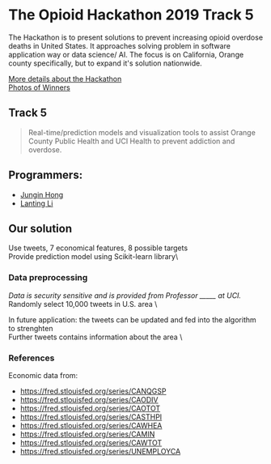 # The Opioid Hackathon 2019 Track 5
The Hackathon is to present solutions to prevent increasing opioid overdose deaths in United States.
It approaches solving problem in software application way or data science/ AI.
The focus is on California, Orange county specifically, but to expand it's solution nationwide.

[More details about the Hackathon](https://www.theopioidhackathon.com/)  
[Photos of Winners](https://twitter.com/predictech/status/1195162633319534592/photo/1)

## Track 5
> Real-time/prediction models and visualization tools to assist Orange County Public Health and UCI Health to prevent addiction and overdose. 

## Programmers: 
- [Jungin Hong](https://www.linkedin.com/in/junginh/) 
- [Lanting Li](https://www.linkedin.com/in/lanting-li-a15883198/)

## Our solution
Use tweets, 7 economical features, 8 possible targets \
Provide prediction model using Scikit-learn library\

### Data preprocessing 
*Data is security sensitive and is provided from Professor _____ at UCI.* \
Randomly select 10,000 tweets in U.S. area \


In future application: the tweets can be updated and fed into the algorithm to strenghten \
Further tweets contains information about the area \

### References
Economic data from:  
- https://fred.stlouisfed.org/series/CANQGSP  
- https://fred.stlouisfed.org/series/CAODIV  
- https://fred.stlouisfed.org/series/CAOTOT  
- https://fred.stlouisfed.org/series/CASTHPI  
- https://fred.stlouisfed.org/series/CAWHEA  
- https://fred.stlouisfed.org/series/CAMIN  
- https://fred.stlouisfed.org/series/CAWTOT  
- https://fred.stlouisfed.org/series/UNEMPLOYCA  
